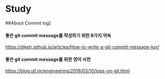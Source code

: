 # Study

##About Commit log]
#### 좋은 git commit message를 작성하기 위한 8가지 약속
https://djkeh.github.io/articles/How-to-write-a-git-commit-message-kor/

#### 좋은 git commit message를 위한 영어 사전
https://blog.ull.im/engineering/2019/03/10/logs-on-git.html
